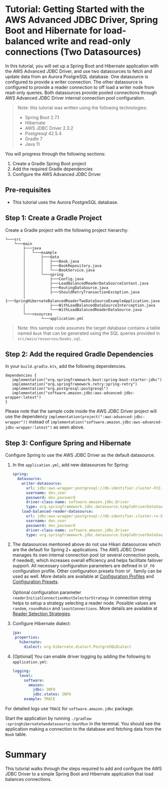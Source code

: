 # Tutorial: Getting Started with the AWS Advanced JDBC Driver, Spring Boot and Hibernate for load-balanced write and read-only connections (Two Datasources)

In this tutorial, you will set up a Spring Boot and Hibernate application with the AWS Advanced JDBC Driver, and use two datasources to fetch and update data from an Aurora PostgreSQL database. One datasource is configured to provide a writer connection. The other datasource is configured to provide a reader connection to off load a writer node from read-only queries. Both datasources provide pooled connections through AWS Advanced JDBC Driver internal connection pool configuration.

> Note: this tutorial was written using the following technologies:
>    - Spring Boot 2.7.1
>    - Hibernate
>    - AWS JDBC Driver 2.3.2
>    - Postgresql 42.5.4
>    - Gradle 7
>    - Java 11

You will progress through the following sections:
1. Create a Gradle Spring Boot project
2. Add the required Gradle dependencies
3. Configure the AWS Advanced JDBC Driver

## Pre-requisites
- This tutorial uses the Aurora PostgreSQL database. 

## Step 1: Create a Gradle Project
Create a Gradle project with the following project hierarchy:

```
└───src
    └───main
        ├───java
        │   └───example
        │       ├───data
        │       │   ├───Book.java
        │       │   ├───BookRepository.java
        │       │   └───BookService.java
        │       └───spring
        │           ├───Config.java
        │           ├───LoadBalancedReaderDataSourceContext.java
        │           ├───RoutingDataSource.java
        │           ├───ShouldRetryTransactionException.java
        │           ├───SpringHibernateBalancedReaderTwoDataSourceExampleApplication.java
        │           ├───WithLoadBalancedDataSourceInterception.java
        │           └───WithLoadBalancedReaderDataSource.java
        └───resources
                └───application.yml
```

> Note: this sample code assumes the target database contains a table named `Book` that can be generated using the SQL queries provided in `src/main/resources/books.sql`.

## Step 2: Add the required Gradle Dependencies
In your `build.gradle.kts`, add the following dependencies.

```
dependencies {
   implementation("org.springframework.boot:spring-boot-starter-jdbc")
   implementation("org.springframework.retry:spring-retry")
   implementation("org.postgresql:postgresql")
   implementation("software.amazon.jdbc:aws-advanced-jdbc-wrapper:latest")
}
```

Please note that the sample code inside the AWS JDBC Driver project will use the dependency `implementation(project(":aws-advanced-jdbc-wrapper"))` instead of `implementation("software.amazon.jdbc:aws-advanced-jdbc-wrapper:latest")` as seen above.

## Step 3: Configure Spring and Hibernate
Configure Spring to use the AWS JDBC Driver as the default datasource.

1. In the `application.yml`, add new datasources for Spring:
    ```yaml
    spring:
      datasource:
        writer-datasource:
          url: jdbc:aws-wrapper:postgresql://db-identifier.cluster-XYZ.us-east-2.rds.amazonaws.com:5432/test_db?wrapperProfileName=SF_F0
          username: dev_user
          password: dev_password
          driver-class-name: software.amazon.jdbc.Driver
          type: org.springframework.jdbc.datasource.SimpleDriverDataSource
        load-balanced-reader-datasource:
          url: jdbc:aws-wrapper:postgresql://db-identifier.cluster-ro-XYZ.us-east-2.rds.amazonaws.com:5432/test_db?wrapperProfileName=SF_F0&readerInitialConnectionHostSelectorStrategy=roundRobin
          username: dev_user
          password: dev_password
          driver-class-name: software.amazon.jdbc.Driver
          type: org.springframework.jdbc.datasource.SimpleDriverDataSource
    ```
2. The datasources mentioned above do not use Hikari datasources which are the default for Spring 2+ applications. The AWS JDBC Driver manages its own internal connection pool (or several connection pools, if needed), which increases overall efficiency and helps facilitate failover support. All necessary configuration parameters are defined in `SF_F0` configuration profile. Other configuration presets from `SF_` family can be used as well. More details are available at [Configuration Profiles](../docs/using-the-jdbc-driver/UsingTheJdbcDriver.md#configuration-profiles) and [Configuration Presets](../docs/using-the-jdbc-driver/ConfigurationPresets.md).
 <br><br>
   Optional configuration parameter `readerInitialConnectionHostSelectorStrategy` in connection string helps to setup a strategy selecting a reader node. Possible values are `random`, `roundRobin` and `leastConnections`. More details are available at [Reader Selection Strategies](../docs/using-the-jdbc-driver/using-plugins/UsingTheReadWriteSplittingPlugin.md#reader-selection-strategies).


3. Configure Hibernate dialect:
   ```yaml
   jpa:
    properties:
      hibernate:
        dialect: org.hibernate.dialect.PostgreSQLDialect
   ```
   
4. [Optional] You can enable driver logging by adding the following to `application.yml`:
   ```yaml
   logging:
      level:
        software:
          amazon:
            jdbc: INFO
            jdbc.states: INFO
        example: TRACE
   ```

For detailed logs use `TRACE` for `software.amazon.jdbc` package.

Start the application by running `./gradlew :springhibernatetwodatasource:bootRun` in the terminal. You should see the application making a connection to the database and fetching data from the `Book` table.

# Summary
This tutorial walks through the steps required to add and configure the AWS JDBC Driver to a simple Spring Boot and Hibernate application that load balances connections.
